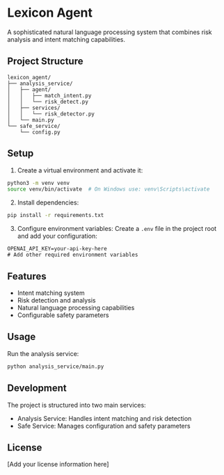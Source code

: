 # Lexicon Agent

A sophisticated natural language processing system that combines risk analysis and intent matching capabilities.

## Project Structure

```
lexicon_agent/
├── analysis_service/
│   ├── agent/
│   │   ├── match_intent.py
│   │   └── risk_detect.py
│   ├── services/
│   │   └── risk_detector.py
│   └── main.py
└── safe_service/
    └── config.py
```

## Setup

1. Create a virtual environment and activate it:
```bash
python3 -m venv venv
source venv/bin/activate  # On Windows use: venv\Scripts\activate
```

2. Install dependencies:
```bash
pip install -r requirements.txt
```

3. Configure environment variables:
Create a `.env` file in the project root and add your configuration:
```
OPENAI_API_KEY=your-api-key-here
# Add other required environment variables
```

## Features

- Intent matching system
- Risk detection and analysis
- Natural language processing capabilities
- Configurable safety parameters

## Usage

Run the analysis service:
```bash
python analysis_service/main.py
```

## Development

The project is structured into two main services:
- Analysis Service: Handles intent matching and risk detection
- Safe Service: Manages configuration and safety parameters

## License

[Add your license information here]
